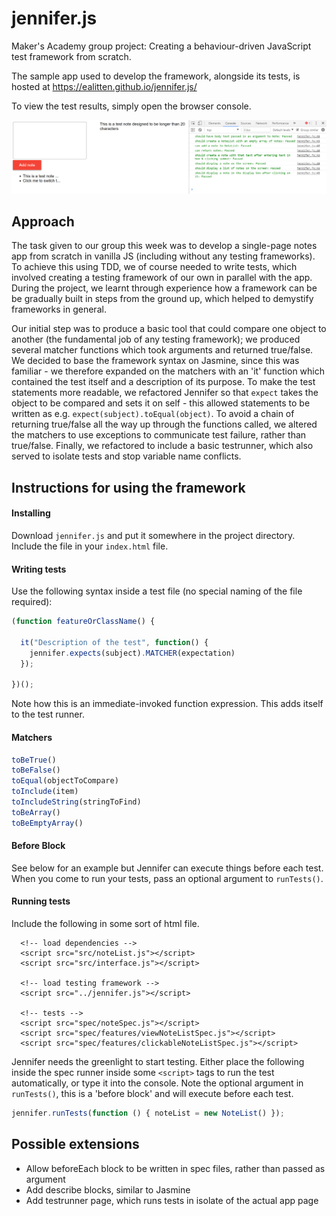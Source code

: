 # jennifer.js

Maker's Academy group project: Creating a behaviour-driven JavaScript test framework from scratch.

The sample app used to develop the framework, alongside its tests, is hosted at https://ealitten.github.io/jennifer.js/

To view the test results, simply open the browser console.

![test examples](/docs/images/example.png)

## Approach

The task given to our group this week was to develop a single-page notes app from scratch in vanilla JS (including without any testing frameworks). To achieve this using TDD, we of course needed to write tests, which involved creating a testing framework of our own in parallel with the app. During the project, we learnt through experience how a framework can be be gradually built in steps from the ground up, which helped to demystify frameworks in general. 

Our initial step was to produce a basic tool that could compare one object to another (the fundamental job of any testing framework); we produced several matcher functions which took arguments and returned true/false. We decided to base the framework syntax on Jasmine, since this was familiar - we therefore expanded on the matchers with an 'it' function which contained the test itself and a description of its purpose. To make the test statements more readable, we refactored Jennifer so that `expect` takes the object to be compared and sets it on self - this allowed statements to be written as e.g. `expect(subject).toEqual(object)`. To avoid a chain of returning true/false all the way up through the functions called, we altered the matchers to use exceptions to communicate test failure, rather than true/false. Finally, we refactored to include a basic testrunner, which also served to isolate tests and stop variable name conflicts.


## Instructions for using the framework

#### Installing

Download `jennifer.js` and put it somewhere in the project directory. Include the file in your `index.html` file.

#### Writing tests
Use the following syntax inside a test file (no special naming of the file required):

```javascript
(function featureOrClassName() {

  it("Description of the test", function() {
    jennifer.expects(subject).MATCHER(expectation)
  });

})();
```

Note how this is an immediate-invoked function expression. This adds itself to the test runner.

#### Matchers

```javascript
toBeTrue()
toBeFalse()
toEqual(objectToCompare)
toInclude(item)
toIncludeString(stringToFind)
toBeArray()
toBeEmptyArray()
```

#### Before Block

See below for an example but Jennifer can execute things before each test. When you come to run your tests, pass an optional argument to `runTests()`.

#### Running tests

Include the following in some sort of html file.

```html5
  <!-- load dependencies -->
  <script src="src/noteList.js"></script>
  <script src="src/interface.js"></script>

  <!-- load testing framework -->
  <script src="../jennifer.js"></script>

  <!-- tests -->
  <script src="spec/noteSpec.js"></script>
  <script src="spec/features/viewNoteListSpec.js"></script>
  <script src="spec/features/clickableNoteListSpec.js"></script>
```
Jennifer needs the greenlight to start testing. Either place the following inside the spec runner inside some `<script>` tags  to run the test automatically, or type it into the console. Note the optional argument in `runTests()`, this is a 'before block' and will execute before each test.

```javascript
jennifer.runTests(function () { noteList = new NoteList() });
```

## Possible extensions

- Allow beforeEach block to be written in spec files, rather than passed as argument
- Add describe blocks, similar to Jasmine
- Add testrunner page, which runs tests in isolate of the actual app page